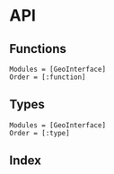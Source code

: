 # API

## Functions
```@autodocs
Modules = [GeoInterface]
Order = [:function]
```

## Types
```@autodocs
Modules = [GeoInterface]
Order = [:type]
```

## Index
```@index
```
